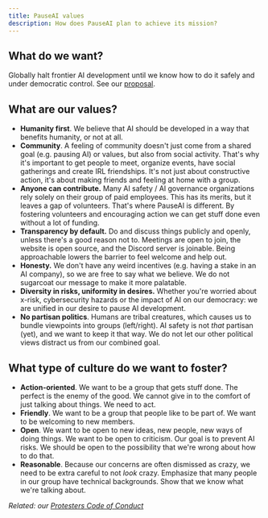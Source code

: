 ```yaml
---
title: PauseAI values
description: How does PauseAI plan to achieve its mission?
---
```


## What do we want?

Globally halt frontier AI development until we know how to do it safely and under democratic control. See our [proposal](/proposal).

## What are our values?

- **Humanity first**. We believe that AI should be developed in a way that benefits humanity, or not at all.
- **Community**. A feeling of community doesn't just come from a shared goal (e.g. pausing AI) or values, but also from social activity. That's why it's important to get people to meet, organize events, have social gatherings and create IRL friendships. It's not just about constructive action, it's about making friends and feeling at home with a group.
- **Anyone can contribute.** Many AI safety / AI governance organizations rely solely on their group of paid employees. This has its merits, but it leaves a gap of volunteers. That's where PauseAI is different. By fostering volunteers and encouraging action we can get stuff done even without a lot of funding.
- **Transparency by default.** Do and discuss things publicly and openly, unless there's a good reason not to. Meetings are open to join, the website is open source, and the Discord server is joinable. Being approachable lowers the barrier to feel welcome and help out.
- **Honesty.** We don't have any weird incentives (e.g. having a stake in an AI company), so we are free to say what we believe. We do not sugarcoat our message to make it more palatable.
- **Diversity in risks, uniformity in desires.** Whether you're worried about x-risk, cybersecurity hazards or the impact of AI on our democracy: we are unified in our desire to pause AI development.
- **No partisan politics**. Humans are tribal creatures, which causes us to bundle viewpoints into groups (left/right). AI safety is not _that_ partisan (yet), and we want to keep it that way. We do not let our other political views distract us from our combined goal.

## What type of culture do we want to foster?

- **Action-oriented**. We want to be a group that gets stuff done. The perfect is the enemy of the good. We cannot give in to the comfort of just talking about things. We need to act.
- **Friendly**. We want to be a group that people like to be part of. We want to be welcoming to new members.
- **Open**. We want to be open to new ideas, new people, new ways of doing things. We want to be open to criticism. Our goal is to prevent AI risks. We should be open to the possibility that we're wrong about how to do that.
- **Reasonable**. Because our concerns are often dismissed as crazy, we need to be extra careful to not *look* crazy. Emphasize that many people in our group have technical backgrounds. Show that we know what we're talking about.

_Related: our [Protesters Code of Conduct](/protesters-code-of-conduct)_
